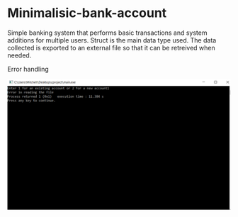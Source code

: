 # Minimalisic-bank-account

Simple banking system that performs basic transactions and system additions for multiple users. 
Struct is the main data type used. The data collected is exported to an external file so that it can be retreived when needed.










Error handling

![Alt text](https://github.com/Ahmed-Gebril/Minimalisic-bank-account/blob/master/Error.PNG)
